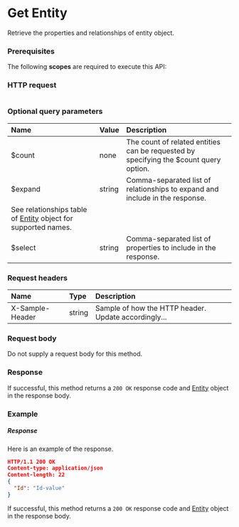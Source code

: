 # Get Entity

Retrieve the properties and relationships of entity object.
### Prerequisites
The following **scopes** are required to execute this API: 
### HTTP request
<!-- { "blockType": "ignored" } -->
```http

```
### Optional query parameters
|Name|Value|Description|
|:---------------|:--------|:-------|
|$count|none|The count of related entities can be requested by specifying the $count query option.|
|$expand|string|Comma-separated list of relationships to expand and include in the response. 
See relationships table of [Entity](../resources/entity.md) object for supported names. |
|$select|string|Comma-separated list of properties to include in the response.|

### Request headers
| Name       | Type | Description|
|:-----------|:------|:----------|
| X-Sample-Header  | string  | Sample of how the HTTP header. Update accordingly...|

### Request body
Do not supply a request body for this method.
### Response
If successful, this method returns a `200 OK` response code and [Entity](../resources/entity.md) object in the response body.
### Example
##### Response
Here is an example of the response.
<!-- {
  "blockType": "response",
  "truncated": false,
  "@odata.type": "entity"
} -->
```json
HTTP/1.1 200 OK
Content-type: application/json
Content-length: 22
{
  "Id": "Id-value"
}
```
If successful, this method returns a `200 OK` response code and [Entity](../resources/entity.md) object in the response body.

<!-- uuid: ecdcc8bb-fb8f-451e-879c-532e49ffa5c1
2015-10-16 09:51:03 UTC -->
<!-- {
  "type": "#page.annotation",
  "description": "Get Entity",
  "keywords": "",
  "section": "documentation",
  "tocPath": ""
}-->